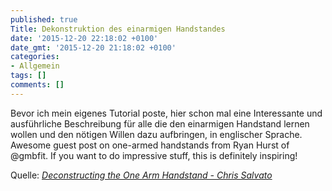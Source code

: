 ```yaml
---
published: true
Title: Dekonstruktion des einarmigen Handstandes
date: '2015-12-20 22:18:02 +0100'
date_gmt: '2015-12-20 21:18:02 +0100'
categories:
- Allgemein
tags: []
comments: []
---
```

<p>Bevor ich mein eigenes Tutorial poste, hier schon mal eine Interessante und ausf&uuml;hrliche Beschreibung f&uuml;r alle die den einarmigen Handstand lernen wollen und den n&ouml;tigen Willen dazu aufbringen, in englischer Sprache.&nbsp;<img class="alignnone size-full" src="/assets/OAHS-v02.jpg" alt="" />Awesome guest post on one-armed handstands from Ryan Hurst of @gmbfit. If you want to do impressive stuff, this is definitely inspiring!</p>
<p>Quelle: <em><a href="http://chrissalvato.com/2013/07/case-study-achieving-the-one-arm-handstand-hold/">Deconstructing the One Arm Handstand - Chris Salvato</a></em></p>
<p style="text-align: left;">

